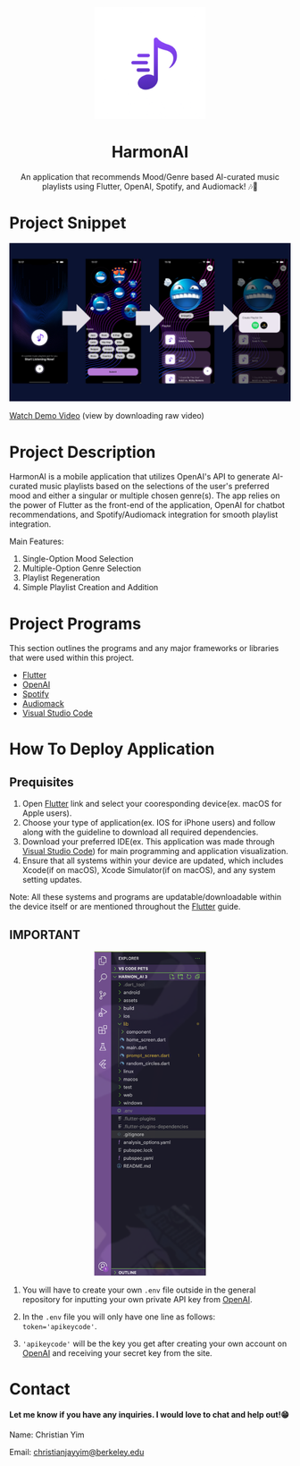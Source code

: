 <p align="center">
  <img src="assets/images/harmonailogo.png" alt="HarmonAI Logo" width="200"/>
</p>

<h1 align="center">HarmonAI</h1>

<p align="center">
  An application that recommends Mood/Genre based AI-curated music playlists using Flutter, OpenAI, Spotify, and Audiomack! 🎶🤖
</p>

# Project Snippet

![HarmonAI Banner](assets/images/harmonai_snippet.png)

[Watch Demo Video](assets/images/harmonaiDEMO.mp4)
(view by downloading raw video)




# Project Description

HarmonAI is a mobile application that utilizes OpenAI's API to generate AI-curated music playlists based on 
the selections of the user's preferred mood and either a singular or multiple chosen genre(s). The app relies
on the power of Flutter as the front-end of the application, OpenAI for chatbot recommendations, and Spotify/Audiomack 
integration for smooth playlist integration. 

Main Features:
  1. Single-Option Mood Selection
  2. Multiple-Option Genre Selection
  3. Playlist Regeneration
  4. Simple Playlist Creation and Addition

# Project Programs
This section outlines the programs and any major frameworks or libraries that were used within this project.

- [Flutter](https://docs.flutter.dev/get-started/install)
- [OpenAI](https://platform.openai.com/api-keys)
- [Spotify](https://developer.spotify.com/dashboard)
- [Audiomack](https://audiomack.com/labtestingapi/song/easy-lab-testing-api)
- [Visual Studio Code](https://code.visualstudio.com/)

# How To Deploy Application

## Prequisites
  1. Open [Flutter](https://docs.flutter.dev/get-started/install) link and select your cooresponding device(ex. macOS for Apple users).
  2. Choose your type of application(ex. IOS for iPhone users) and follow along with the guideline to download all required dependencies.
  3. Download your preferred IDE(ex. This application was made through [Visual Studio Code](https://code.visualstudio.com/)) for main programming and application visualization.
  4. Ensure that all systems within your device are updated, which includes Xcode(if on macOS), Xcode Simulator(if on macOS), and any system setting updates.

Note: All these systems and programs are updatable/downloadable within the device itself or are mentioned throughout the [Flutter](https://docs.flutter.dev/get-started/install) guide.

## IMPORTANT

<p align="center">
  <img src="assets/images/envexample.png" alt="env example" width="200"/>
</p>

1. You will have to create your own `.env` file outside in the general repository for inputting your own private API key from [OpenAI](https://platform.openai.com/api-keys).

2. In the `.env` file you will only have one line as follows: `token='apikeycode'`.

3. `'apikeycode'` will be the key you get after creating your own account on [OpenAI](https://platform.openai.com/api-keys) and receiving your secret key from the site.


# Contact
#### Let me know if you have any inquiries. I would love to chat and help out!😁
Name: Christian Yim

Email: christianjayyim@berkeley.edu

